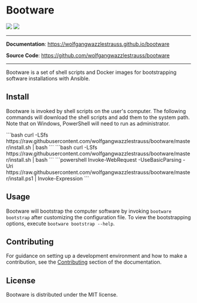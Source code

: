 # Bootware

![](https://img.shields.io/github/repo-size/wolfgangwazzlestrauss/canvas)
![](https://img.shields.io/github/license/wolfgangwazzlestrauss/canvas)

---

<!-- prettier-ignore -->
**Documentation**: https://wolfgangwazzlestrauss.github.io/bootware

**Source Code**: https://github.com/wolfgangwazzlestrauss/bootware

---

Bootware is a set of shell scripts and Docker images for bootstrapping software
installations with Ansible.

## Install

Bootware is invoked by shell scripts on the user's computer. The following
commands will download the shell scripts and add them to the system path. Note
that on Windows, PowerShell will need to run as administrator.

<code-group>
<code-block title="Linux" active>
```bash
curl -LSfs https://raw.githubusercontent.com/wolfgangwazzlestrauss/bootware/master/install.sh | bash
```
</code-block>

<code-block title="MacOS">
```bash
curl -LSfs https://raw.githubusercontent.com/wolfgangwazzlestrauss/bootware/master/install.sh | bash
```
</code-block>

<code-block title="Windows">
```powershell
Invoke-WebRequest -UseBasicParsing -Uri  https://raw.githubusercontent.com/wolfgangwazzlestrauss/bootware/master/install.ps1 | Invoke-Expression
```
</code-block>
</code-group>

## Usage

Bootware will bootstrap the computer software by invoking `bootware bootstrap`
after customizing the configuration file. To view the bootstrapping options,
execute `bootware bootstrap --help`.

## Contributing

For guidance on setting up a development environment and how to make a
contribution, see the
[Contributing](https://wolfgangwazzlestrauss.github.io/bootware/contrib) section
of the documentation.

## License

Bootware is distributed under the MIT license.
